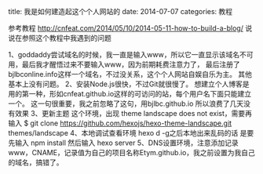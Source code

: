 title: 我是如何建造起这个个人网站的
date: 2014-07-07 
categories: 教程

参考教程  http://cnfeat.com/2014/05/10/2014-05-11-how-to-build-a-blog/
说说在参照这个教程中我遇到的问题

1、goddaddy尝试域名的时候，我一直是输入www，所以它一直显示该域名不可用，最后我才醒悟过来不要输入www，因为前期耗费注意力了，
最后注册了bjlbconline.info这样一个域名，不过没关系，这个个人网站自娱自乐为主。  其他基本上没有问题。
2、安装Node.js很快，不过Git就很慢了。
想建立个人博客是用的第一种，形如cnfeat.github.io这样的可访问的站，每个用户名下面只能建立一个。 这一句很重要，我之前忽略了这句，用bjlbc.github.io 所以浪费了几天没有效果
3、更新主题 这个环境，出现 theme landscape does not exist，需要再输入 $ git clone https://github.com/hexojs/hexo-theme-landscape.git themes/landscape
4、本地调试查看环境  hexo d -g之后本地出来乱码的话  是要先输入 npm install 然后输入 hexo server
5、DNS设置环境，注意添加记录www，CNAME，记录值为自己的项目名称Etym.github.io，我之前设置为我自己的域名，搞错了。
